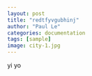 ```yaml
---
layout: post
title: "redtfyvgubhinj"
author: "Paul Le"
categories: documentation
tags: [sample]
image: city-1.jpg
---
```


yi
yo